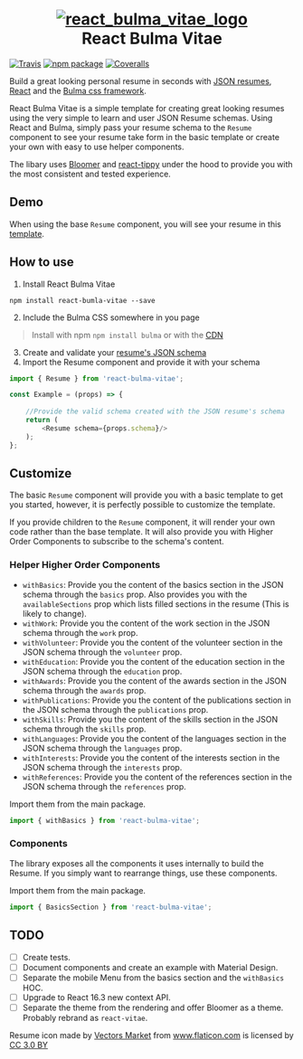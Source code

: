 <h1 align="center">
    <a href="https://ibb.co/e2G9Sx">
        <img src="https://preview.ibb.co/cbfsfH/react_bulma_vitae_logo.png" alt="react_bulma_vitae_logo" border="0">
    </a>
    <br>
    React Bulma Vitae
</h1>

[![Travis][build-badge]][build]
[![npm package][npm-badge]][npm]
[![Coveralls][coveralls-badge]][coveralls]

Build a great looking personal resume in seconds with [JSON resumes](https://jsonresume.org/), [React](https://reactjs.org/) and the [Bulma css framework](https://bulma.io/).

React Bulma Vitae is a simple template for creating great looking resumes using the very simple to learn and user JSON Resume schemas. Using React and Bulma, simply pass your resume schema to the `Resume` component to see your resume take form in the basic template or create your own with easy to use helper components. 

The libary uses [Bloomer](https://bloomer.js.org) and [react-tippy](https://github.com/tvkhoa/react-tippy) under the hood to provide you with the most consistent and tested experience.

## Demo

When using the base `Resume` component, you will see your resume in this [template](https://minivera.github.io/react-bulma-vitae/).

## How to use
1. Install React Bulma Vitae
```
npm install react-bumla-vitae --save
```
2. Include the Bulma CSS somewhere in you page
> Install with npm `npm install bulma` or with the [CDN](https://cdnjs.com/libraries/bulma)
3. Create and validate your [resume's JSON schema](https://jsonresume.org/getting-started/) 
4. Import the Resume component and provide it with your schema
```javascript
import { Resume } from 'react-bulma-vitae';

const Example = (props) => {
    
    //Provide the valid schema created with the JSON resume's schema
    return (
        <Resume schema={props.schema}/>
    );
};
```

## Customize
The basic `Resume` component will provide you with a basic template to get you started, however, it is perfectly possible to customize the template.

If you provide children to the `Resume` component, it will render your own code rather than the base template. It will also provide you with Higher Order Components to subscribe to the schema's content.

### Helper Higher Order Components

* `withBasics`: Provide you the content of the basics section in the JSON schema through the `basics` prop. Also provides you with the `availableSections` prop which lists filled sections in the resume (This is likely to change).
* `withWork`: Provide you the content of the work section in the JSON schema through the `work` prop.
* `withVolunteer`: Provide you the content of the volunteer section in the JSON schema through the `volunteer` prop.
* `withEducation`: Provide you the content of the education section in the JSON schema through the `education` prop.
* `withAwards`: Provide you the content of the awards section in the JSON schema through the `awards` prop.
* `withPublications`: Provide you the content of the publications section in the JSON schema through the `publications` prop.
* `withSkills`: Provide you the content of the skills section in the JSON schema through the `skills` prop.
* `withLanguages`: Provide you the content of the languages section in the JSON schema through the `languages` prop.
* `withInterests`: Provide you the content of the interests section in the JSON schema through the `interests` prop.
* `withReferences`: Provide you the content of the references section in the JSON schema through the `references` prop.

Import them from the main package.

```javascript
import { withBasics } from 'react-bulma-vitae';
```

### Components
The library exposes all the components it uses internally to build the Resume. If you simply want to rearrange things, use these components.

Import them from the main package.

```javascript
import { BasicsSection } from 'react-bulma-vitae';
```

## TODO

- [ ] Create tests.
- [ ] Document components and create an example with Material Design.
- [ ] Separate the mobile Menu from the basics section and the `withBasics` HOC.
- [ ] Upgrade to React 16.3 new context API.
- [ ] Separate the theme from the rendering and offer Bloomer as a theme. Probably rebrand as `react-vitae`.

<div>Resume icon made by <a href="https://www.flaticon.com/authors/vectors-market" title="Vectors Market">Vectors Market</a> from <a href="https://www.flaticon.com/" title="Flaticon">www.flaticon.com</a> is licensed by <a href="http://creativecommons.org/licenses/by/3.0/" title="Creative Commons BY 3.0" target="_blank">CC 3.0 BY</a></div>

[build-badge]: https://img.shields.io/travis/user/repo/master.png?style=flat-square
[build]: https://travis-ci.org/user/repo

[npm-badge]: https://img.shields.io/npm/v/npm-package.png?style=flat-square
[npm]: https://www.npmjs.org/package/npm-package

[coveralls-badge]: https://img.shields.io/coveralls/user/repo/master.png?style=flat-square
[coveralls]: https://coveralls.io/github/user/repo
